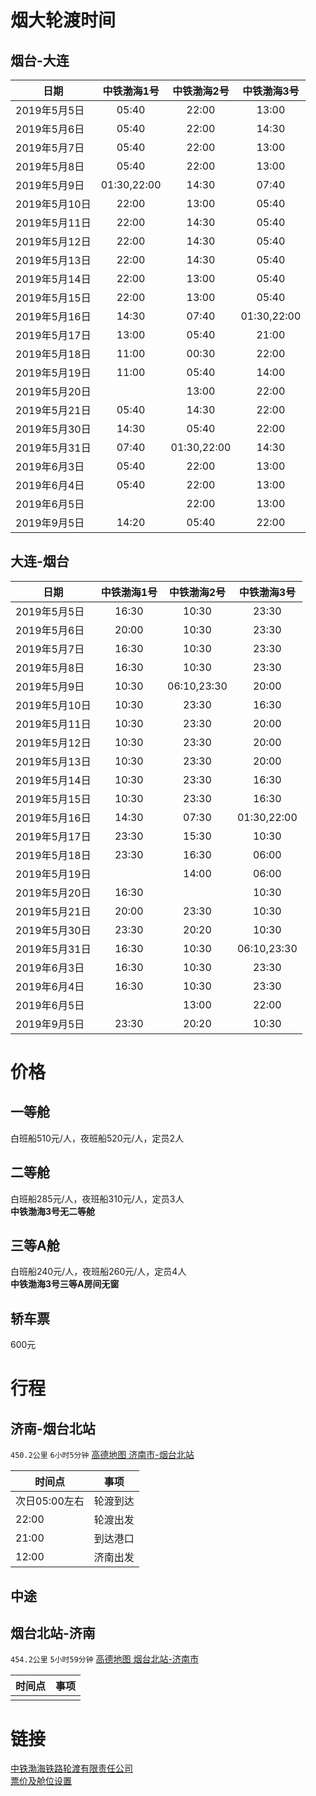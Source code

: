# 烟大轮渡时间

## 烟台-大连

| 日期         |    中铁渤海1号   |    中铁渤海2号   |    中铁渤海3号   |
| ---------- | :---------: | :---------: | :---------: |
| 2019年5月5日  |    05:40    |    22:00    |    13:00    |
| 2019年5月6日  |    05:40    |    22:00    |    14:30    |
| 2019年5月7日  |    05:40    |    22:00    |    13:00    |
| 2019年5月8日  |    05:40    |    22:00    |    13:00    |
| 2019年5月9日  | 01:30,22:00 |    14:30    |    07:40    |
| 2019年5月10日 |    22:00    |    13:00    |    05:40    |
| 2019年5月11日 |    22:00    |    14:30    |    05:40    |
| 2019年5月12日 |    22:00    |    14:30    |    05:40    |
| 2019年5月13日 |    22:00    |    14:30    |    05:40    |
| 2019年5月14日 |    22:00    |    13:00    |    05:40    |
| 2019年5月15日 |    22:00    |    13:00    |    05:40    |
| 2019年5月16日 |    14:30    |    07:40    | 01:30,22:00 |
| 2019年5月17日 |    13:00    |    05:40    |    21:00    |
| 2019年5月18日 |    11:00    |    00:30    |    22:00    |
| 2019年5月19日 |    11:00    |    05:40    |    14:00    |
| 2019年5月20日 |             |    13:00    |    22:00    |
| 2019年5月21日 |    05:40    |    14:30    |    22:00    |
| 2019年5月30日 |    14:30    |    05:40    |    22:00    |
| 2019年5月31日 |    07:40    | 01:30,22:00 |    14:30    |
| 2019年6月3日  |    05:40    |    22:00    |    13:00    |
| 2019年6月4日  |    05:40    |    22:00    |    13:00    |
| 2019年6月5日  |             |    22:00    |    13:00    |
| 2019年9月5日  |    14:20    |    05:40    |    22:00    |

## 大连-烟台

| 日期         | 中铁渤海1号 |    中铁渤海2号   |    中铁渤海3号   |
| ---------- | :----: | :---------: | :---------: |
| 2019年5月5日  |  16:30 |    10:30    |    23:30    |
| 2019年5月6日  |  20:00 |    10:30    |    23:30    |
| 2019年5月7日  |  16:30 |    10:30    |    23:30    |
| 2019年5月8日  |  16:30 |    10:30    |    23:30    |
| 2019年5月9日  |  10:30 | 06:10,23:30 |    20:00    |
| 2019年5月10日 |  10:30 |    23:30    |    16:30    |
| 2019年5月11日 |  10:30 |    23:30    |    20:00    |
| 2019年5月12日 |  10:30 |    23:30    |    20:00    |
| 2019年5月13日 |  10:30 |    23:30    |    20:00    |
| 2019年5月14日 |  10:30 |    23:30    |    16:30    |
| 2019年5月15日 |  10:30 |    23:30    |    16:30    |
| 2019年5月16日 |  14:30 |    07:30    | 01:30,22:00 |
| 2019年5月17日 |  23:30 |    15:30    |    10:30    |
| 2019年5月18日 |  23:30 |    16:30    |    06:00    |
| 2019年5月19日 |        |    14:00    |    06:00    |
| 2019年5月20日 |  16:30 |             |    10:30    |
| 2019年5月21日 |  20:00 |    23:30    |    10:30    |
| 2019年5月30日 |  23:30 |    20:20    |    10:30    |
| 2019年5月31日 |  16:30 |    10:30    | 06:10,23:30 |
| 2019年6月3日  |  16:30 |    10:30    |    23:30    |
| 2019年6月4日  |  16:30 |    10:30    |    23:30    |
| 2019年6月5日  |        |    13:00    |    22:00    |
| 2019年9月5日  |  23:30 |    20:20    |    10:30    |

# 价格

## 一等舱

白班船510元/人，夜班船520元/人，定员2人

## 二等舱

白班船285元/人，夜班船310元/人，定员3人<br>
**中铁渤海3号无二等舱**

## 三等A舱

白班船240元/人，夜班船260元/人，定员4人<br>
**中铁渤海3号三等A房间无窗**

## 轿车票

600元

# 行程

## 济南-烟台北站

`450.2公里` `6小时5分钟` [高德地图 济南市-烟台北站](https://ditu.amap.com/dir?from%5Badcode%5D=370100&from%5Bname%5D=%E5%B1%B1%E4%B8%9C%E7%9C%81%E6%B5%8E%E5%8D%97%E5%B8%82&from%5Bid%5D=3701001559135165460&from%5Bpoitype%5D=&from%5Blnglat%5D=117.12009799999998%2C36.6512&from%5Bmodxy%5D=&to%5Bname%5D=%E7%83%9F%E5%8F%B0%E5%8C%97%E7%AB%99&to%5Blnglat%5D=121.390375%2C37.588608&to%5Bid%5D=B02170RTR6-to&to%5Bpoitype%5D=&to%5Badcode%5D=370600&to%5Bmodxy%5D=121.390375%2C37.588608&type=car&policy=1)

| 时间点       | 事项   |
| --------- | ---- |
| 次日05:00左右 | 轮渡到达 |
| 22:00     | 轮渡出发 |
| 21:00     | 到达港口 |
| 12:00     | 济南出发 |

## 中途

## 烟台北站-济南

`454.2公里` `5小时59分钟` [高德地图 烟台北站-济南市](https://ditu.amap.com/dir?from%5Bname%5D=%E7%83%9F%E5%8F%B0%E5%8C%97%E7%AB%99&from%5Blnglat%5D=121.390375%2C37.588608&from%5Bid%5D=B02170RTR6-from&from%5Bpoitype%5D=&from%5Badcode%5D=370600&from%5Bmodxy%5D=121.390375%2C37.588608&to%5Badcode%5D=370100&to%5Bname%5D=%E5%B1%B1%E4%B8%9C%E7%9C%81%E6%B5%8E%E5%8D%97%E5%B8%82&to%5Bid%5D=3701001559135278518&to%5Bpoitype%5D=&to%5Blnglat%5D=117.12009799999998%2C36.6512&to%5Bmodxy%5D=&type=car&policy=1)

| 时间点 | 事项  |
| --- | --- |
|     |     |

# 链接

[中铁渤海铁路轮渡有限责任公司](https://www.4000535411.com)<br>
[票价及舱位设置](https://mp.weixin.qq.com/s/cB9rNuZuINcncSXHugTx3A)
